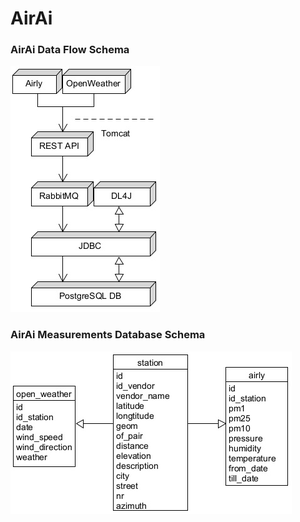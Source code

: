 # AirAi

### AirAi Data Flow Schema
![data_flow](src/main/resources/jpg/data_flow.jpg "AirAi Data Flow Schema")

### AirAi Measurements Database Schema
![measurements_db_schema](src/main/resources/jpg/db_schema.jpg "AirAi Measurements Database Schema")